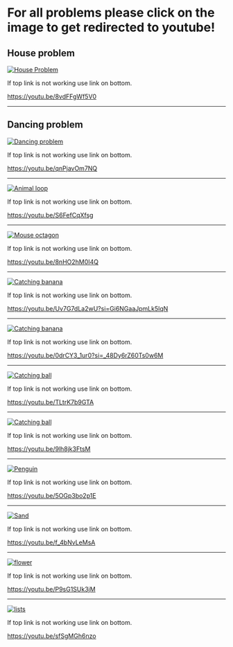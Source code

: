 # For all problems please click on the image to get redirected to youtube!

## House problem 
[![House Problem](https://github.com/Omeggos/EDS124BR/assets/105466539/a5f9d214-07ba-4dd4-9190-a6a71dedb26c)](https://youtu.be/8vdFFgWf5V0)


If top link is not working use link on bottom. 

https://youtu.be/8vdFFgWf5V0

---

## Dancing problem

[![Dancing problem](https://github.com/Omeggos/EDS124BR/assets/105466539/61ee167e-bbfd-41f0-a542-84b9d7b6da23)](https://youtu.be/6ku96RXZCuM)

If top link is not working use link on bottom.

https://youtu.be/qnPjavOm7NQ

---

[![Animal loop](https://github.com/Omeggos/EDS124BR/assets/105466539/ab901a6d-5f7b-472b-ac48-158292334926)](https://youtu.be/frSIJ7d-yP0)

If top link is not working use link on bottom.

https://youtu.be/S6FefCqXfsg

---

[![Mouse octagon](https://github.com/user-attachments/assets/098fe810-0a41-4f64-84c9-90c8faa464c7)](https://youtu.be/8nHO2hM0I4Q)

If top link is not working use link on bottom.

https://youtu.be/8nHO2hM0I4Q

---

[![Catching banana](https://github.com/user-attachments/assets/cb736b1c-12f0-46bc-9e7f-bc3c5e397c10)](https://youtu.be/Uv7G7dLa2wU?si=Gi6NGaaJpmLk5lqN)

If top link is not working use link on bottom.

https://youtu.be/Uv7G7dLa2wU?si=Gi6NGaaJpmLk5lqN

---

[![Catching banana](https://github.com/user-attachments/assets/f8ee5908-1dde-4c76-9552-cc8d307bee18)](https://youtu.be/0drCY3_1ur0?si=_48Dy6rZ60Ts0w6M)

If top link is not working use link on bottom.

https://youtu.be/0drCY3_1ur0?si=_48Dy6rZ60Ts0w6M

---

[![Catching ball](https://github.com/user-attachments/assets/59296799-06f7-4b18-961e-71e5d63967fa)](https://youtu.be/TLtrK7b9GTA)

If top link is not working use link on bottom.

https://youtu.be/TLtrK7b9GTA

---

[![Catching ball](https://github.com/user-attachments/assets/39516b1e-317b-497b-a386-2f7149b29c09)](https://youtu.be/9lh8jk3FtsM)

If top link is not working use link on bottom.

https://youtu.be/9lh8jk3FtsM

---

[![Penguin](https://github.com/user-attachments/assets/5391aa30-dd61-4482-a49c-bb6a4ed76414)](https://youtu.be/5OGp3bo2p1E)

If top link is not working use link on bottom.

https://youtu.be/5OGp3bo2p1E


---

[![Sand](https://github.com/user-attachments/assets/56943c28-1179-488a-a4d3-24f40e01bf63)](https://youtu.be/f_4bNvLeMsA)

If top link is not working use link on bottom.

https://youtu.be/f_4bNvLeMsA

---

[![flower](https://github.com/user-attachments/assets/334cf75c-0e5e-4293-b187-2f8cb73de7b4)](https://youtu.be/P9sG1SUk3jM)

If top link is not working use link on bottom.

https://youtu.be/P9sG1SUk3jM

---

[![lists](https://github.com/user-attachments/assets/22618830-51f6-4c37-9368-81b052cebab2)](https://youtu.be/sfSgMGh6nzo)

If top link is not working use link on bottom.

https://youtu.be/sfSgMGh6nzo
